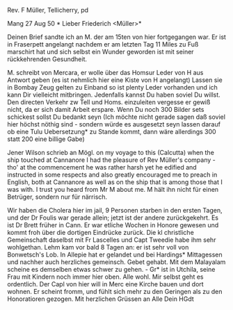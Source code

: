 Rev. F Müller, Tellicherry, pd

 Mang 27 Aug 50
 <Dienstag>*
Lieber Friederich <Müller>*

Deinen Brief sandte ich an M. der am 15ten von hier fortgegangen war. Er ist in Fraserpett angelangt nachdem er am letzten Tag 11 Miles zu Fuß marschirt hat und sich selbst ein Wunder geworden ist mit seiner rückkehrenden Gesundheit.

M. schreibt von Mercara, er wolle über das Homsur Leder von H aus Antwort geben (es ist nehmlich hier eine Kiste von H angelangt) Lassen sie in Bombay Zeug gelten zu Einband so ist plenty Leder vorhanden und ich kann Dir vielleicht mitbringen. Jedenfalls kannst Du haben soviel Du willst. Den directen Verkehr zw Tell und Homs. einzuleiten vergesse er gewiß nicht, da er sich damit Arbeit erspare. Wenn Du noch 300 Bilder sets schickest sollst Du bedankt seyn (Ich möchte nicht gerade sagen daß soviel hier höchst nöthig sind - sondern würde es ausgesetzt seyn lassen darauf ob eine Tulu Uebersetzung* zu Stande kommt, dann wäre allerdings 300 statt 200 eine billige Gabe)

Jener Wilson schrieb an Mögl. on my voyage to this (Calcutta) when the ship touched at Cannanore I had the pleasure of Rev Müller's company - tho' at the commencement he was rather harsh yet he edified and instructed in some respects and also greatly encouraged me to preach in English, both at Cannanore as well as on the ship that is among those that I was with. I trust you heard from Mr M about me. M hält ihn nicht für einen Betrüger, sondern nur für närrisch.

Wir haben die Cholera hier im jail, 9 Personen starben in den ersten Tagen, und der Dr Foulis war gerade allein; jetzt ist der andere zurückgekehrt. Es ist Dr Brett früher in Cann. Er war etliche Wochen in Honore gewesen und kommt froh über die dortigen Eindrücke zurück. Die kl christliche Gemeinschaft daselbst mit Fr Lascelles und Capt Tweedie habe ihm sehr wohlgethan. Lehm kam vor bald 8 Tagen an: er ist sehr voll von Bonwetsch's Lob. In Allepie hat er gelandet und bei Hardings* Mittagessen und nachher auch herzliches gemeinsch. Gebet gehabt. Mit dem Malayalam scheine es demselben etwas schwer zu gehen. - Gr<einer>* ist in Utchila, seine Frau mit Kindern noch immer hier oben. Alle wohl. Mir selbst geht es ordentlich. Der Capl von hier will in Merc eine Kirche bauen und dort wohnen. Er scheint fromm, und fühlt sich mehr zu den Geringen als zu den Honoratioren gezogen.  Mit herzlichen Grüssen an Alle
 Dein HGdt

